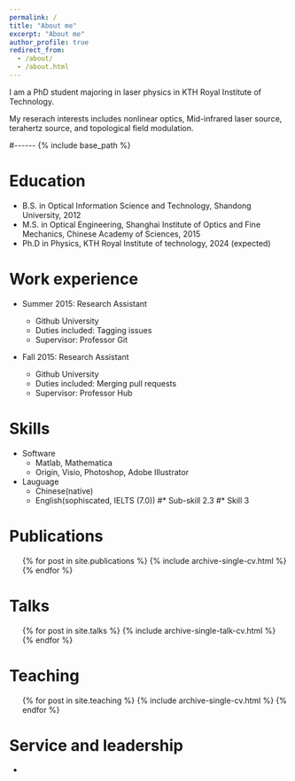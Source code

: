 ```yaml
---
permalink: /
title: "About me"
excerpt: "About me"
author_profile: true
redirect_from: 
  - /about/
  - /about.html
---
```


I am a PhD student majoring in laser physics in KTH Royal Institute of Technology. 

My reserach interests includes nonlinear optics, Mid-infrared laser source, terahertz source, and topological field modulation.


#------
{% include base_path %}

Education
======
* B.S. in Optical Information Science and Technology, Shandong University, 2012
* M.S. in Optical Engineering, Shanghai Institute of Optics and Fine Mechanics, Chinese Academy of Sciences, 2015
* Ph.D in Physics, KTH Royal Institute of technology, 2024 (expected)

Work experience
======
* Summer 2015: Research Assistant
  * Github University
  * Duties included: Tagging issues
  * Supervisor: Professor Git

* Fall 2015: Research Assistant
  * Github University
  * Duties included: Merging pull requests
  * Supervisor: Professor Hub
  
Skills
======
* Software
  * Matlab, Mathematica
  * Origin, Visio, Photoshop, Adobe Illustrator
* Lauguage
  * Chinese(native)
  * English(sophiscated, IELTS (7.0))
  #* Sub-skill 2.3
#* Skill 3

Publications
======
  <ul>{% for post in site.publications %}
    {% include archive-single-cv.html %}
  {% endfor %}</ul>
  
Talks
======
  <ul>{% for post in site.talks %}
    {% include archive-single-talk-cv.html %}
  {% endfor %}</ul>
  
Teaching
======
  <ul>{% for post in site.teaching %}
    {% include archive-single-cv.html %}
  {% endfor %}</ul>
  
Service and leadership
======
* 
